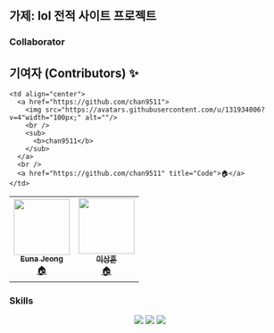 ## 가제: lol 전적 사이트 프로젝트

### Collaborator
<h2>기여자 (Contributors) ✨</h2>
<table>
  <tr>
    <td align="center">
      <a href="https://github.com/SilverWithA">
        <img src="https://avatars.githubusercontent.com/u/92441328?v=4"width="100px;" alt=""/>
        <br />
        <sub>
          <b>Euna Jeong</b>
        </sub>
      </a>
      <br />
      <a href="https://github.com/SilverWithA" title="Code">🏠</a>
    </td>
    <td align="center">
      <a href="https://github.com/Hoonscucci">
        <img src="https://avatars.githubusercontent.com/u/132039559?v=4" width="100px;" alt=""/>
        <br />
        <sub>
          <b>이상훈</b>
        </sub>
      </a>
      <br/>
      <a href="https://github.com/Hoonscucci" title="Code">🏠</a>
    </td>
    
    <td align="center">
      <a href="https://github.com/chan9511">
        <img src="https://avatars.githubusercontent.com/u/131934006?v=4"width="100px;" alt=""/>
        <br />
        <sub>
          <b>chan9511</b>
        </sub>
      </a>
      <br />
      <a href="https://github.com/chan9511" title="Code">🏠</a>
    </td>
  </tr>
</table>


### Skills

<div align="center">
	<img src="https://img.shields.io/badge/Java-007396?style=flat&logo=Java&logoColor=white" />
	<img src="https://img.shields.io/badge/HTML5-E34F26?style=flat&logo=HTML5&logoColor=white" />
	<img src="https://img.shields.io/badge/CSS3-1572B6?style=flat&logo=CSS3&logoColor=white" />
</div>
